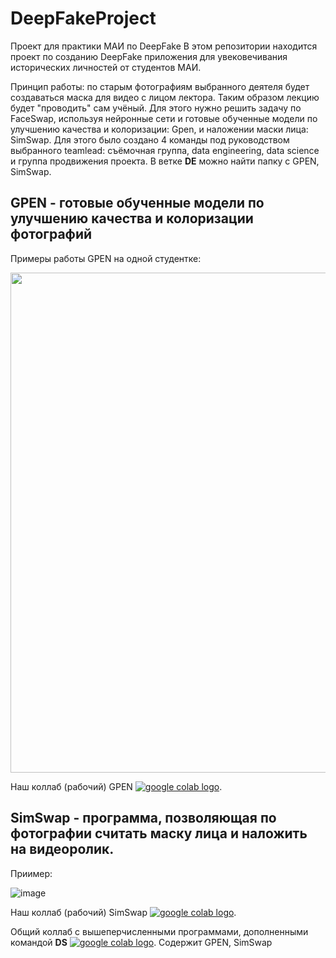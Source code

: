 # DeepFakeProject
Проект для практики МАИ по DeepFake
В этом репозитории находится проект по созданию DeepFake приложения для увековечивания исторических личностей от студентов МАИ.

Принцип работы: по старым фотографиям выбранного деятеля будет создаваться маска для видео с лицом лектора. Таким образом лекцию будет "проводить" сам учёный. Для этого нужно решить задачу по FaceSwap, используя нейронные сети и готовые обученные модели по улучшению качества и колоризации: Gpen, и наложении маски лица: SimSwap.
Для этого было создано 4 команды под руководством выбранного teamlead: съёмочная группа, data engineering, data science и группа продвижения проекта.
В ветке **DE** можно найти папку с GPEN, SimSwap.
## GPEN - готовые обученные модели по улучшению качества и колоризации фотографий 
Примеры работы GPEN на одной студентке:

<img src="https://user-images.githubusercontent.com/92042521/178322303-f7237688-a359-406e-84da-a48318450eeb.jpg" width="800" height="800">

Наш коллаб (рабочий) GPEN <a href="https://colab.research.google.com/drive/1fPUsJCpQipp2Z5B5GbEXqpBGsMp-nvjm?usp=sharing"><img src="https://colab.research.google.com/assets/colab-badge.svg" alt="google colab logo"></a>.

## SimSwap - программа, позволяющая по фотографии считать маску лица и наложить на видеоролик. 
Приимер:

![image](https://user-images.githubusercontent.com/92042521/178327206-e002ee55-236e-45ef-bc88-c06fd1c6931d.png)



Наш коллаб (рабочий) SimSwap <a href="https://colab.research.google.com/drive/1fPUsJCpQipp2Z5B5GbEXqpBGsMp-nvjm?usp=sharing"><img src="https://colab.research.google.com/assets/colab-badge.svg" alt="google colab logo"></a>.

Общий коллаб с вышеперчисленными программами, дополненными командой **DS**
<a href="https://colab.research.google.com/drive/1uw7_z9-jqFSFLXDW3cgM7lww_SLrF4l4#scrollTo=u-JxHWn_xmLw&uniqifier=1"><img src="https://colab.research.google.com/assets/colab-badge.svg" alt="google colab logo"></a>.
Содержит GPEN, SimSwap






